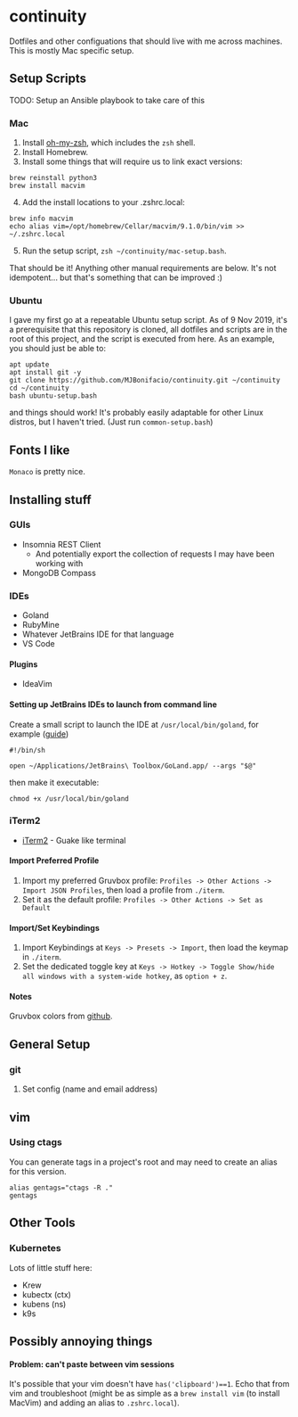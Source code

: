 # continuity
Dotfiles and other configuations that should live with me across machines. This is mostly Mac specific setup.

## Setup Scripts
TODO: Setup an Ansible playbook to take care of this

### Mac
1. Install [oh-my-zsh](https://github.com/robbyrussell/oh-my-zsh), which includes the `zsh` shell.
2. Install Homebrew.
3. Install some things that will require us to link exact versions:
```
brew reinstall python3
brew install macvim
```
4. Add the install locations to your .zshrc.local: 
```
brew info macvim
echo alias vim=/opt/homebrew/Cellar/macvim/9.1.0/bin/vim >> ~/.zshrc.local
```
5. Run the setup script, `zsh ~/continuity/mac-setup.bash`.

That should be it! Anything other manual requirements are below. It's not idempotent... but that's something that can be improved :)

### Ubuntu
I gave my first go at a repeatable Ubuntu setup script. As of 9 Nov 2019, it's a prerequisite that this repository is cloned, all dotfiles and scripts are in the root of this project, and the script is executed from here. As an example, you should just be able to:
```
apt update
apt install git -y
git clone https://github.com/MJBonifacio/continuity.git ~/continuity
cd ~/continuity
bash ubuntu-setup.bash
```

and things should work! It's probably easily adaptable for other Linux distros, but I haven't tried. (Just run `common-setup.bash`)

## Fonts I like
`Monaco` is pretty nice.

## Installing stuff
### GUIs
* Insomnia REST Client
  * And potentially export the collection of requests I may have been working with
* MongoDB Compass

### IDEs
* Goland
* RubyMine
* Whatever JetBrains IDE for that language
* VS Code

#### Plugins
- IdeaVim

#### Setting up JetBrains IDEs to launch from command line
Create a small script to launch the IDE at `/usr/local/bin/goland`, for example ([guide](https://www.jetbrains.com/help/ruby/working-with-the-ide-features-from-command-line.html#standalone))

```
#!/bin/sh

open ~/Applications/JetBrains\ Toolbox/GoLand.app/ --args "$@"
```

then make it executable:

```
chmod +x /usr/local/bin/goland
```

### iTerm2
* [iTerm2](https://www.iterm2.com) - Guake like terminal
#### Import Preferred Profile
1. Import my preferred Gruvbox profile: `Profiles -> Other Actions -> Import JSON Profiles`, then load a profile from `./iterm`.
2. Set it as the default profile: `Profiles -> Other Actions -> Set as Default`

#### Import/Set Keybindings
1. Import Keybindings at `Keys -> Presets -> Import`, then load the keymap in `./iterm`.
2. Set the dedicated toggle key at `Keys -> Hotkey -> Toggle Show/hide all windows with a system-wide hotkey`, as `option + z`.

#### Notes
Gruvbox colors from [github](https://github.com/morhetz/gruvbox-contrib).

## General Setup

### git
1. Set config (name and email address)

## vim
### Using ctags
You can generate tags in a project's root and may need to create an alias for this version.
```
alias gentags="ctags -R ."
gentags
```

## Other Tools
### Kubernetes
Lots of little stuff here:
- Krew
- kubectx (ctx)
- kubens (ns)
- k9s

## Possibly annoying things
#### Problem: can't paste between vim sessions
It's possible that your vim doesn't have `has('clipboard')==1`. Echo that from vim and troubleshoot (might be as simple as a `brew install vim` (to install MacVim) and adding an alias to `.zshrc.local`).
